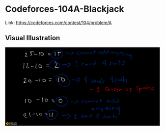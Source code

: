 # Codeforces-104A-Blackjack
Link: https://codeforces.com/contest/104/problem/A
## Visual Illustration
![](vis.png)

